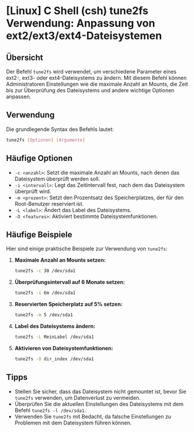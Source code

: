 # [Linux] C Shell (csh) tune2fs Verwendung: Anpassung von ext2/ext3/ext4-Dateisystemen

## Übersicht
Der Befehl `tune2fs` wird verwendet, um verschiedene Parameter eines ext2-, ext3- oder ext4-Dateisystems zu ändern. Mit diesem Befehl können Administratoren Einstellungen wie die maximale Anzahl an Mounts, die Zeit bis zur Überprüfung des Dateisystems und andere wichtige Optionen anpassen.

## Verwendung
Die grundlegende Syntax des Befehls lautet:

```bash
tune2fs [Optionen] [Argumente]
```

## Häufige Optionen
- `-c <anzahl>`: Setzt die maximale Anzahl an Mounts, nach denen das Dateisystem überprüft werden soll.
- `-i <intervall>`: Legt das Zeitintervall fest, nach dem das Dateisystem überprüft wird.
- `-m <prozent>`: Setzt den Prozentsatz des Speicherplatzes, der für den Root-Benutzer reserviert ist.
- `-L <label>`: Ändert das Label des Dateisystems.
- `-O <features>`: Aktiviert bestimmte Dateisystemfunktionen.

## Häufige Beispiele
Hier sind einige praktische Beispiele zur Verwendung von `tune2fs`:

1. **Maximale Anzahl an Mounts setzen:**
   ```bash
   tune2fs -c 30 /dev/sda1
   ```

2. **Überprüfungsintervall auf 6 Monate setzen:**
   ```bash
   tune2fs -i 6m /dev/sda1
   ```

3. **Reservierten Speicherplatz auf 5% setzen:**
   ```bash
   tune2fs -m 5 /dev/sda1
   ```

4. **Label des Dateisystems ändern:**
   ```bash
   tune2fs -L MeinLabel /dev/sda1
   ```

5. **Aktivieren von Dateisystemfunktionen:**
   ```bash
   tune2fs -O dir_index /dev/sda1
   ```

## Tipps
- Stellen Sie sicher, dass das Dateisystem nicht gemountet ist, bevor Sie `tune2fs` verwenden, um Datenverlust zu vermeiden.
- Überprüfen Sie die aktuellen Einstellungen des Dateisystems mit dem Befehl `tune2fs -l /dev/sda1`.
- Verwenden Sie `tune2fs` mit Bedacht, da falsche Einstellungen zu Problemen mit dem Dateisystem führen können.
